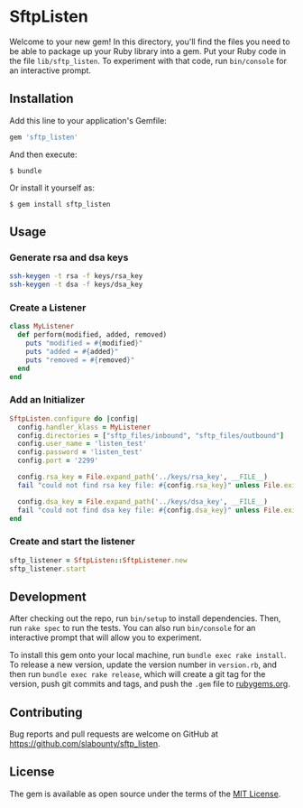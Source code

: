 # SftpListen

Welcome to your new gem! In this directory, you'll find the files you need to be able to package up your Ruby library into a gem. Put your Ruby code in the file `lib/sftp_listen`. To experiment with that code, run `bin/console` for an interactive prompt.

## Installation

Add this line to your application's Gemfile:

```ruby
gem 'sftp_listen'
```

And then execute:

    $ bundle

Or install it yourself as:

    $ gem install sftp_listen

## Usage

### Generate rsa and dsa keys
```bash
ssh-keygen -t rsa -f keys/rsa_key
ssh-keygen -t dsa -f keys/dsa_key
```

### Create a Listener
```ruby
class MyListener
  def perform(modified, added, removed)
    puts "modified = #{modified}"
    puts "added = #{added}"
    puts "removed = #{removed}"
  end
end
```

### Add an Initializer
```ruby
SftpListen.configure do |config|
  config.handler_klass = MyListener
  config.directories = ["sftp_files/inbound", "sftp_files/outbound"]
  config.user_name = 'listen_test'
  config.password = 'listen_test'
  config.port = '2299'

  config.rsa_key = File.expand_path('../keys/rsa_key', __FILE__)
  fail "could not find rsa key file: #{config.rsa_key}" unless File.exist?(config.rsa_key)

  config.dsa_key = File.expand_path('../keys/dsa_key', __FILE__)
  fail "could not find dsa key file: #{config.dsa_key}" unless File.exist?(config.dsa_key)
end
```

### Create and start the listener
```ruby
sftp_listener = SftpListen::SftpListener.new
sftp_listener.start
```

## Development

After checking out the repo, run `bin/setup` to install dependencies. Then, run `rake spec` to run the tests. You can also run `bin/console` for an interactive prompt that will allow you to experiment.

To install this gem onto your local machine, run `bundle exec rake install`. To release a new version, update the version number in `version.rb`, and then run `bundle exec rake release`, which will create a git tag for the version, push git commits and tags, and push the `.gem` file to [rubygems.org](https://rubygems.org).

## Contributing

Bug reports and pull requests are welcome on GitHub at https://github.com/slabounty/sftp_listen.


## License

The gem is available as open source under the terms of the [MIT License](http://opensource.org/licenses/MIT).

